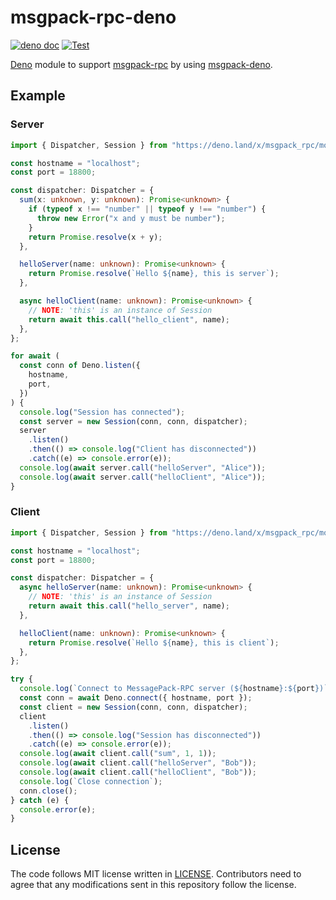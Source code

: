 # msgpack-rpc-deno

[![deno doc](https://doc.deno.land/badge.svg)](https://doc.deno.land/https/deno.land/x/msgpack_rpc/mod.ts)
[![Test](https://github.com/lambdalisue/msgpack-rpc-deno/workflows/Test/badge.svg)](https://github.com/lambdalisue/msgpack-rpc-deno/actions?query=workflow%3ATest)

[Deno][deno] module to support [msgpack-rpc][msgpack-rpc] by using
[msgpack-deno][msgpack-deno].

[deno]: https://deno.land/
[msgpack-rpc]: https://github.com/msgpack-rpc/msgpack-rpc/blob/master/spec.md
[msgpack-deno]: https://github.com/Srinivasa314/msgpack-deno

## Example

### Server

```typescript
import { Dispatcher, Session } from "https://deno.land/x/msgpack_rpc/mod.ts";

const hostname = "localhost";
const port = 18800;

const dispatcher: Dispatcher = {
  sum(x: unknown, y: unknown): Promise<unknown> {
    if (typeof x !== "number" || typeof y !== "number") {
      throw new Error("x and y must be number");
    }
    return Promise.resolve(x + y);
  },

  helloServer(name: unknown): Promise<unknown> {
    return Promise.resolve(`Hello ${name}, this is server`);
  },

  async helloClient(name: unknown): Promise<unknown> {
    // NOTE: 'this' is an instance of Session
    return await this.call("hello_client", name);
  },
};

for await (
  const conn of Deno.listen({
    hostname,
    port,
  })
) {
  console.log("Session has connected");
  const server = new Session(conn, conn, dispatcher);
  server
    .listen()
    .then(() => console.log("Client has disconnected"))
    .catch((e) => console.error(e));
  console.log(await server.call("helloServer", "Alice"));
  console.log(await server.call("helloClient", "Alice"));
}
```

### Client

```typescript
import { Dispatcher, Session } from "https://deno.land/x/msgpack_rpc/mod.ts";

const hostname = "localhost";
const port = 18800;

const dispatcher: Dispatcher = {
  async helloServer(name: unknown): Promise<unknown> {
    // NOTE: 'this' is an instance of Session
    return await this.call("hello_server", name);
  },

  helloClient(name: unknown): Promise<unknown> {
    return Promise.resolve(`Hello ${name}, this is client`);
  },
};

try {
  console.log(`Connect to MessagePack-RPC server (${hostname}:${port})`);
  const conn = await Deno.connect({ hostname, port });
  const client = new Session(conn, conn, dispatcher);
  client
    .listen()
    .then(() => console.log("Session has disconnected"))
    .catch((e) => console.error(e));
  console.log(await client.call("sum", 1, 1));
  console.log(await client.call("helloServer", "Bob"));
  console.log(await client.call("helloClient", "Bob"));
  console.log(`Close connection`);
  conn.close();
} catch (e) {
  console.error(e);
}
```

## License

The code follows MIT license written in [LICENSE](./LICENSE). Contributors need
to agree that any modifications sent in this repository follow the license.
